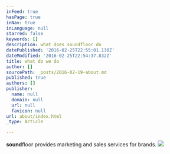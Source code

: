 ```yaml
---
inFeed: true
hasPage: true
inNav: true
inLanguage: null
starred: false
keywords: []
description: what does soundfloor do
datePublished: '2016-02-25T22:55:01.130Z'
dateModified: '2016-02-25T22:54:37.832Z'
title: what do we do
author: []
sourcePath: _posts/2016-02-19-about.md
published: true
authors: []
publisher:
  name: null
  domain: null
  url: null
  favicon: null
url: about/index.html
_type: Article

---
```

**sound**floor provides marketing and sales services for brands.
![](https://s3-us-west-2.amazonaws.com/the-grid-img/p/bc356f9d5f2a8ddabc0b384be4cb9b9365e2fbb9.jpg)